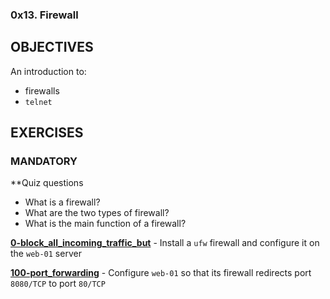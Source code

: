 
### 0x13. Firewall

## OBJECTIVES   
An introduction to:   
   * firewalls   
   * `telnet`   

## EXERCISES   

### MANDATORY   

**Quiz questions
   * What is a firewall?   
   * What are the two types of firewall?   
   * What is the main function of a firewall?   

**[0-block_all_incoming_traffic_but](1-block_all_incoming_traffic_but)** - Install a `ufw` firewall and configure it on the `web-01` server    
  

**[100-port_forwarding](100-port_forwarding)** - Configure `web-01` so that its firewall redirects port `8080/TCP` to port `80/TCP`   